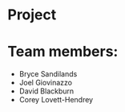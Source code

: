 # Project


# Team members:
  - Bryce Sandilands
  - Joel Giovinazzo
  - David Blackburn
  - Corey Lovett-Hendrey
